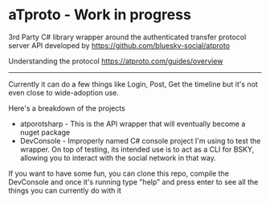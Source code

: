 # aTproto - Work in progress

3rd Party C# library wrapper around the authenticated transfer protocol server API developed by https://github.com/bluesky-social/atproto

Understanding the protocol https://atproto.com/guides/overview

---

Currently it can do a few things like Login, Post, Get the timeline but it's not even close to wide-adoption use.

Here's a breakdown of the projects

- atporotsharp - This is the API wrapper that will eventually become a nuget package
- DevConsole - Improperly named C# console project I'm using to test the wrapper. On top of testing, its intended use is to act as a CLI for BSKY, allowing you to interact with the social network in that way.

If you want to have some fun, you can clone this repo, compile the DevConsole and once it's running type "help" and press enter to see all the things you can currently do with it
